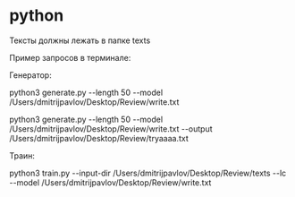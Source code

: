 # python
Тексты должны лежать в папке texts

Пример запросов в терминале: 

Генератор:

python3 generate.py --length 50 --model /Users/dmitrijpavlov/Desktop/Review/write.txt

python3 generate.py --length 50 --model /Users/dmitrijpavlov/Desktop/Review/write.txt --output /Users/dmitrijpavlov/Desktop/Review/tryaaaa.txt

Траин:

python3 train.py --input-dir /Users/dmitrijpavlov/Desktop/Review/texts --lc --model /Users/dmitrijpavlov/Desktop/Review/write.txt
